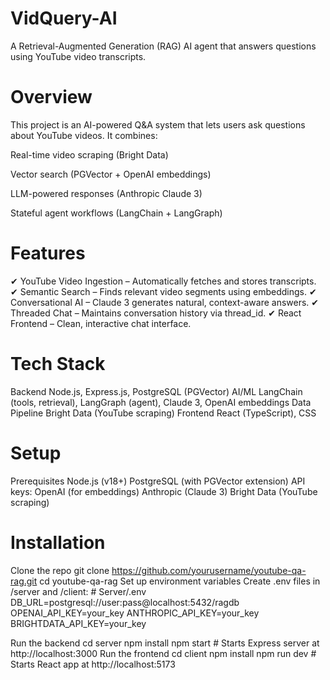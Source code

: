 # VidQuery-AI
A Retrieval-Augmented Generation (RAG) AI agent that answers questions using YouTube video transcripts.

# Overview
This project is an AI-powered Q&A system that lets users ask questions about YouTube videos. It combines:

Real-time video scraping (Bright Data)

Vector search (PGVector + OpenAI embeddings)

LLM-powered responses (Anthropic Claude 3)

Stateful agent workflows (LangChain + LangGraph)

# Features
✔ YouTube Video Ingestion – Automatically fetches and stores transcripts.
✔ Semantic Search – Finds relevant video segments using embeddings.
✔ Conversational AI – Claude 3 generates natural, context-aware answers.
✔ Threaded Chat – Maintains conversation history via thread_id.
✔ React Frontend – Clean, interactive chat interface.

# Tech Stack
Backend	Node.js, Express.js, PostgreSQL (PGVector)
AI/ML	LangChain (tools, retrieval), LangGraph (agent), Claude 3, OpenAI embeddings
Data Pipeline	Bright Data (YouTube scraping)
Frontend	React (TypeScript), CSS

# Setup
Prerequisites
Node.js (v18+)
PostgreSQL (with PGVector extension)
API keys:
OpenAI (for embeddings)
Anthropic (Claude 3)
Bright Data (YouTube scraping)

# Installation
  Clone the repo
    git clone https://github.com/yourusername/youtube-qa-rag.git
    cd youtube-qa-rag
  Set up environment variables
    Create .env files in /server and /client:
    # Server/.env
    DB_URL=postgresql://user:pass@localhost:5432/ragdb
    OPENAI_API_KEY=your_key
    ANTHROPIC_API_KEY=your_key
    BRIGHTDATA_API_KEY=your_key
  
  Run the backend
    cd server
    npm install
    npm start  # Starts Express server at http://localhost:3000
  Run the frontend
    cd client
    npm install
    npm run dev  # Starts React app at http://localhost:5173
